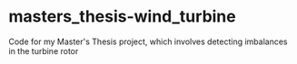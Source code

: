 # masters_thesis-wind_turbine
Code for my Master's Thesis project, which involves detecting imbalances in the turbine rotor
